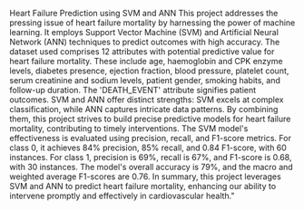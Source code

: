 
Heart Failure Prediction using SVM and ANN
This project addresses the pressing issue of heart failure mortality by harnessing the power of machine learning. It employs Support Vector Machine (SVM) and Artificial Neural Network (ANN) techniques to predict outcomes with high accuracy.
The dataset used comprises 12 attributes with potential predictive value for heart failure mortality. These include age, haemoglobin and CPK enzyme levels, diabetes presence, ejection fraction, blood pressure, platelet count, serum creatinine and sodium levels, patient gender, smoking habits, and follow-up duration. The 'DEATH_EVENT' attribute signifies patient outcomes.
SVM and ANN offer distinct strengths: SVM excels at complex classification, while ANN captures intricate data patterns. By combining them, this project strives to build precise predictive models for heart failure mortality, contributing to timely interventions.
The SVM model's effectiveness is evaluated using precision, recall, and F1-score metrics. For class 0, it achieves 84% precision, 85% recall, and 0.84 F1-score, with 60 instances. For class 1, precision is 69%, recall is 67%, and F1-score is 0.68, with 30 instances. The model's overall accuracy is 79%, and the macro and weighted average F1-scores are 0.76.
In summary, this project leverages SVM and ANN to predict heart failure mortality, enhancing our ability to intervene promptly and effectively in cardiovascular health."

